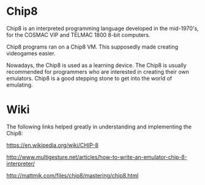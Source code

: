 # Chip8

Chip8 is an interpreted programming language developed in the mid-1970's, for
the COSMAC VIP and TELMAC 1800 8-bit computers.

Chip8 programs ran on a Chip8 VM. This supposedly made creating videogames
easier.

Nowadays, the Chip8 is used as a learning device. The Chip8 is usually
recommended for programmers who are interested in creating their own
emulators. Chip8 is a good stepping stone to get into the world of emulating.

# Wiki

The following links helped greatly in understanding and implementing the Chip8:

<https://en.wikipedia.org/wiki/CHIP-8>

<http://www.multigesture.net/articles/how-to-write-an-emulator-chip-8-interpreter/>

<http://mattmik.com/files/chip8/mastering/chip8.html>
